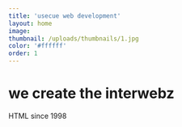 ```yaml
---
title: 'usecue web development'
layout: home
image:
thumbnail: /uploads/thumbnails/1.jpg
color: '#ffffff'
order: 1
---
```



# we create the interwebz

HTML since 1998

